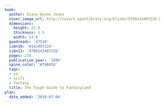 ```yaml
---
book:
  author: Diana Wynne Jones
  cover_image_url: http://covers.openlibrary.org/b/isbn/9780142407226-L.jpg
  dimensions:
    height: 21.0
    thickness: 1.5
    width: 14.0
  goodreads: '47510'
  isbn10: '0142407224'
  isbn13: '9780142407226'
  pages: 234
  publication_year: '1996'
  spine_color: '#796058'
  tags:
  - ya
  - scifi
  - fantasy
  title: The Tough Guide to Fantasyland
plan:
  date_added: '2018-07-04'
---
```

